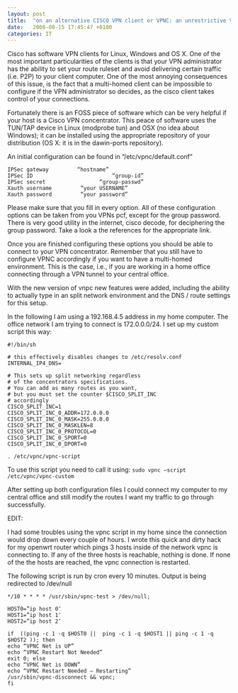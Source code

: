 ```yaml
---
layout: post
title:  "on an alternative CISCO VPN client or VPNC: an unrestrictive VPN client for CISCO VPN concentrators – multi homed environment"
date:   2008-08-15 17:45:47 +0100
categories: IT
---
```

Cisco has software VPN clients for Linux, Windows and OS X. One of the most important particularities of the clients is that your VPN administrator has the ability to set your route ruleset and avoid delivering certain traffic (i.e. P2P) to your client computer. One of the most annoying consequences of this issue, is the fact that a multi-homed client can be impossible to configure if the VPN administrator so decides, as the cisco client takes control of your connections.

Fortunately there is an FOSS piece of software which can be very helpful if your host is a Cisco VPN concentrator. This peace of software uses the TUN/TAP device in Linux (modprobe tun) and OSX (no idea about Windows); it can be installed using the appropriate repository of your distribution (OS X: it is in the dawin-ports repository).

An initial configuration can be found in “/etc/vpnc/default.conf”

``` 
IPSec gateway         “hostname”
IPSec ID                         “group-id”
IPSec secret                 “group-passwd”
Xauth username         “your USERNAME”
Xauth password         “your password”
```

Please make sure that you fill in every option. All of these configuration options can be taken from you VPNs pcf, except for the group password. There is very good utility in the internet, cisco decode, for deciphering the group password. Take a look a the references for the appropriate link.

Once you are finished configuring these options you should be able to connect to your VPN concentrator. Remember that you still have to configure VPNC accordingly if you want to have a multi-homed environment. This is the case, i.e., if you are working in a home office connecting through a VPN tunnel to your central office.

With the new version of vnpc new features were added, including the ability to actually type in an split network environment and the DNS / route settings for this setup.

In the following I am using a 192.168.4.5 address in my home computer. The office network I am trying to connect is 172.0.0.0/24. I set up my custom script this way:

```
#!/bin/sh

# this effectively disables changes to /etc/resolv.conf
INTERNAL_IP4_DNS=

# This sets up split networking regardless
# of the concentrators specifications.
# You can add as many routes as you want,
# but you must set the counter $CISCO_SPLIT_INC
# accordingly
CISCO_SPLIT_INC=1
CISCO_SPLIT_INC_0_ADDR=172.0.0.0
CISCO_SPLIT_INC_0_MASK=255.0.0.0
CISCO_SPLIT_INC_0_MASKLEN=8
CISCO_SPLIT_INC_0_PROTOCOL=0
CISCO_SPLIT_INC_0_SPORT=0
CISCO_SPLIT_INC_0_DPORT=0

. /etc/vpnc/vpnc-script
```

To use this script you need to call it using:
``` sudo vpnc –script /etc/vpnc/vpnc-custom ```

After setting up both configuration files I could connect my computer to my central office and still modify the routes I want my traffic to go through successfully.

EDIT:

I had some troubles using the vpnc script in my home since the connection would drop down every couple of hours.  I wrote this quick and dirty hack for my openwrt router which pings 3 hosts inside of the network vpnc is connecting to. If any of the three hosts is reachable, nothing is done. If none of the the hosts are reached, the vpnc connection is restarted.

The following script is run by cron every 10 minutes. Output is being redirected to /dev/null

``` */10 * * * * /usr/sbin/vpnc-test > /dev/null; ```

``` #!/bin/sh
HOST0=”ip host 0″
HOST1=”ip host 1″
HOST2=”ip host 2″

if  ((ping -c 1 -q $HOST0 ||  ping -c 1 -q $HOST1 || ping -c 1 -q $HOST2 )); then
echo “VPNC Net is UP”
echo “VPNC Restart Not Needed”
exit 0; else
echo “VPNC Net is DOWN”
echo “VPNC Restart Needed — Restarting”
/usr/sbin/vpnc-disconnect && vpnc;
fi
``` 